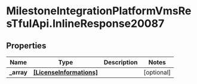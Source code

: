 # MilestoneIntegrationPlatformVmsResTfulApi.InlineResponse20087

## Properties
Name | Type | Description | Notes
------------ | ------------- | ------------- | -------------
**_array** | [**[LicenseInformations]**](LicenseInformations.md) |  | [optional] 
